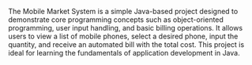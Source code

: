 The Mobile Market System is a simple Java-based project designed to demonstrate core programming 
concepts such as object-oriented programming, user input handling, and basic billing operations. 
It allows users to view a list of mobile phones, select a desired phone, input the quantity, 
and receive an automated bill with the total cost. This project is ideal for learning the fundamentals
of application development in Java.






